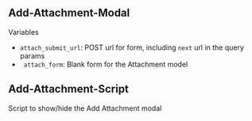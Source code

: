 ## Add-Attachment-Modal

Variables

* `attach_submit_url`: POST url for form, including `next` url in the query params
* ` attach_form`: Blank form for the Attachment model

## Add-Attachment-Script

Script to show/hide the Add Attachment modal